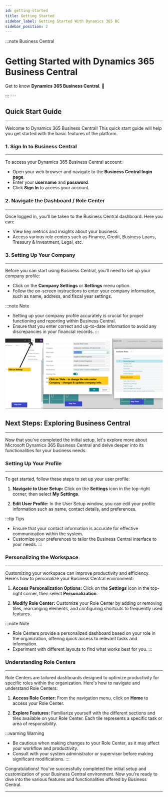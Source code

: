 ```yaml
---
id: getting-started
title: Getting Started
sidebar_label: Getting Started With Dynamics 365 BC
sidebar_position: 2
---
```


:::note Business Central
<div class="container">
    <div class="custom-note">
        <h1>Getting Started with Dynamics 365 Business Central</h1>
        <p>Get to know <strong>Dynamics 365 Business Central</strong>. 🤗</p>
    </div>
</div>
:::
---

## Quick Start Guide
---

Welcome to Dynamics 365 Business Central! This quick start guide will help you get started with the basic features of the platform.

### 1. Sign In to Business Central
---

To access your Dynamics 365 Business Central account:

- Open your web browser and navigate to the **Business Central login page**.
- Enter your **username** and **password**.
- Click **Sign In** to access your account.

### 2. Navigate the Dashboard / Role Center
---

Once logged in, you'll be taken to the Business Central dashboard. Here you can:
- View key metrics and insights about your business.
- Access various role centers such as Finance, Credit, Business Loans, Treasury & Investment, Legal, etc.

### 3. Setting Up Your Company
---

Before you can start using Business Central, you'll need to set up your company profile:
- Click on the **Company Settings** or **Settings** menu option.
- Follow the on-screen instructions to enter your company information, such as name, address, and fiscal year settings.

:::note Note
- Setting up your company profile accurately is crucial for proper functioning and reporting within Business Central.
- Ensure that you enter correct and up-to-date information to avoid any discrepancies in your financial records.
:::

![alt text](../static/img/merged.png)

## Next Steps: Exploring Business Central
---

Now that you've completed the initial setup, let's explore more about Microsoft Dynamics 365 Business Central and delve deeper into its functionalities for your business needs.

### Setting Up Your Profile
---

To get started, follow these steps to set up your user profile:

1. **Navigate to User Setup:** Click on the **Settings** icon in the top-right corner, then select **My Settings**.
   
2. **Edit User Profile:** In the User Setup window, you can edit your profile information such as name, contact details, and preferences.

:::tip Tips
- Ensure that your contact information is accurate for effective communication within the system.
- Customize your preferences to tailor the Business Central interface to your needs.
:::

### Personalizing the Workspace
---

Customizing your workspace can improve productivity and efficiency. Here's how to personalize your Business Central environment:

1. **Access Personalization Options:** Click on the **Settings** icon in the top-right corner, then select **Personalization**.

2. **Modify Role Center:** Customize your Role Center by adding or removing tiles, rearranging elements, and configuring shortcuts to frequently used features.

:::note Note
- Role Centers provide a personalized dashboard based on your role in the organization, offering quick access to relevant tasks and information.
- Experiment with different layouts to find what works best for you.
:::

### Understanding Role Centers
---

Role Centers are tailored dashboards designed to optimize productivity for specific roles within the organization. Here's how to navigate and understand Role Centers:

1. **Access Role Center:** From the navigation menu, click on **Home** to access your Role Center.

2. **Explore Features:** Familiarize yourself with the different sections and tiles available on your Role Center. Each tile represents a specific task or area of responsibility.

:::warning Warning
- Be cautious when making changes to your Role Center, as it may affect your workflow and productivity.
- Consult with your system administrator or supervisor before making significant modifications.
:::

Congratulations! You've successfully completed the initial setup and customization of your Business Central environment. Now you're ready to dive into the various features and functionalities offered by Business Central.

---